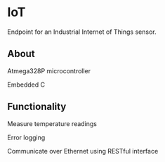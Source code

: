 # IoT
Endpoint for an Industrial Internet of Things sensor.

## About
Atmega328P microcontroller

Embedded C

## Functionality
Measure temperature readings

Error logging

Communicate over Ethernet using RESTful interface
